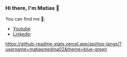 ### Hi there, I'm Matias 👋

You can find me :mag_right::
- [Youtube](https://www.youtube.com/@MatUDev-1806)
- [Linkedin](https://www.linkedin.com/in/matías-medina-844181242)

https://github-readme-stats.vercel.app/api/top-langs/?username=matiasmedina02&theme=blue-green
